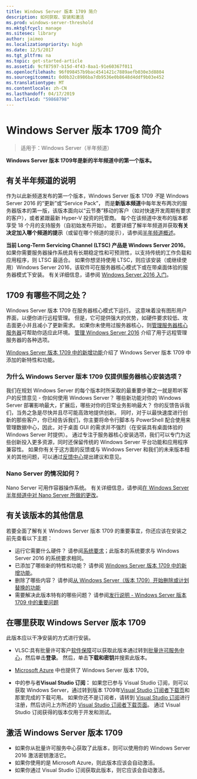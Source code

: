 ```yaml
---
title: Windows Server 版本 1709 简介
description: 如何获取、安装和激活
ms.prod: windows-server-threshold
ms.mktglfcycl: manage
ms.sitesec: library
author: jaimeo
ms.localizationpriority: high
ms.date: 12/5/2017
ms.tgt_pltfrm: na
ms.topic: get-started-article
ms.assetid: 9cf87597-b15d-4f43-8aa1-91e60367f011
ms.openlocfilehash: 96f098457b9bac4541421c7889aefb030e3d8804
ms.sourcegitcommit: 0d0b32c8986ba7db9536e0b8648d4ddf9b03e452
ms.translationtype: MT
ms.contentlocale: zh-CN
ms.lasthandoff: 04/17/2019
ms.locfileid: "59868798"
---
```

# <a name="introducing-windows-server-version-1709"></a>Windows Server 版本 1709 简介

>适用于：Windows Server（半年频道）

**Windows Server 版本 1709年是新的半年频道中的第一个版本。** 

## <a name="what-the-semi-annual-channel-is--and-isnt"></a>有关半年频道的说明
作为以此新频道发布的第一个版本，Windows Server 版本 1709 *不*是 Windows Server 2016 的“更新”或“Service Pack”， 而是**新版本频道**中每年发布两次的服务器版本的第一版，该版本面向以“云节奏”移动的客户（如对快速开发周期有要求的客户），或者紧跟最新 Hyper-V 投资的托管商。 每个在该频道中发布的版本都享受 18 个月的支持服务（自初始发布开始）。 若要详细了解半年频道并获取**有关决定加入哪个频道的提示**（或留在哪个频道的提示），请参阅[半年频道概述](semi-annual-channel-overview.md)。


**当前 Long-Term Servicing Channel (LTSC) 产品是 Windows Server 2016**。 如果你需要服务器操作系统具有长期稳定性和可预测性，以支持传统的工作负载和应用程序，则 LTSC 最适合。 如果你想坚持使用 LTSC，则应该安装（或继续使用）Windows Server 2016，该软件可在服务器核心模式下或在带桌面体验的服务器模式下安装。 有关详细信息，请参阅 [Windows Server 2016 入门](https://docs.microsoft.com/windows-server/get-started/server-basics)。


## <a name="whats-different-about-1709"></a>1709 有哪些不同之处？

Windows Server 版本 1709 在服务器核心模式下运行。 这意味着没有图形用户界面，以便你进行远程管理。 但是，它可提供强大的优势，如硬件要求较低、攻击面更小并且减小了更新需求。 如果你未使用过服务器核心，则[管理服务器核心服务器](../administration/server-core/server-core-manage.md)可帮助你适应此环境。 [管理 Windows Server 2016](../administration/manage-windows-server.md) 介绍了用于远程管理服务器的各种选项。

[Windows Server 版本 1709 中的新增功能](whats-new-in-windows-server-1709.md)介绍了 Windows Server 版本 1709 中添加的新特性和功能。

### <a name="why-does-windows-server-version-1709-offer-only-the-server-core-installation-option"></a>为什么 Windows Server 版本 1709 仅提供服务器核心安装选项？
我们在规划 Windows Server 的每个版本时所采取的最重要步骤之一就是聆听客户的反馈意见 - 你如何使用 Windows Server？ 哪些新功能对你的 Windows Server 部署影响最大，扩展后，哪些对你的日常业务影响最大？ 你的反馈告诉我们，当务之急是尽快并且尽可能高效地提供创新。 同时，对于以最快速度进行创新的那些客户，你已经告诉我们，你主要将命令行脚本与 PowerShell 配合使用来管理数据中心，因此，对于桌面 GUI 的需求并不强烈（在安装具有桌面体验的 Windows Server 时提供）。 通过专注于服务器核心安装选项，我们可以专门为这些创新投入更多资源，同时还保留传统的 Windows Server 平台功能和应用程序兼容性。 如果你有关于这方面的反馈或与 Windows Server 和我们的未来版本相关的其他问题，可以通过[反馈中心](https://support.microsoft.com/help/4021566/windows-10-send-feedback-to-microsoft-with-feedback-hub-app)提出建议和意见。


### <a name="what-about-nano-server"></a>Nano Server 的情况如何？
Nano Server 可用作容器操作系统。 有关详细信息，请参阅[在 Windows Server 半年频道中对 Nano Server 所做的更改](nano-in-semi-annual-channel.md)。

## <a name="additional-information-about-this-release"></a>有关该版本的其他信息
若要全面了解有关 Windows Server 版本 1709 的重要事宜，你还应该在安装之前先查看以下主题：

- 运行它需要什么硬件？ 请参阅[系统要求](system-requirements.md)；此版本的系统要求与 Windows Server 2016 的系统要求相同。
- 已添加了哪些新的特性和功能？ 请参阅 [Windows Server 版本 1709 中的新增功能](whats-new-in-windows-server-1709.md)。
- 删除了哪些内容？ 请参阅[从 Windows Server（版本 1709）开始删除或计划替换的功能](Removed-Features-1709.md)
- 需要解决此版本特有的哪些问题？ 请参阅[发行说明 - Windows Server 版本 1709 中的重要问题](server-1709-relnotes.md)


## <a name="where-to-obtain-windows-server-version-1709"></a>在哪里获取 Windows Server 版本 1709

此版本应以干净安装的方式进行安装。

- VLSC:具有批量许可客户[软件保障](https://www.microsoft.com/en-us/licensing/licensing-programs/software-assurance-default.aspx)可以获取此版本通过转到[批量许可服务中心](https://www.microsoft.com/Licensing/servicecenter/default.aspx)，然后单击**登录**。 然后，单击**下载和密钥**并搜索此版本。 

- [Microsoft Azure](https://azuremarketplace.microsoft.com/en-us/marketplace/apps/Microsoft.WindowsServer?tab=Overview) 中也提供了 Windows Server 版本 1709。

- 中的参与者**Visual Studio 订阅：** 如果您已参与 Visual Studio 订阅，则可以获取 Windows Server，通过转到版本 1709年[Visual Studio 订阅者下载页](https://my.visualstudio.com/downloads?pid=2347)和那里完成的下载可用。 如果你还不是订阅者，请转到 [Visual Studio 订阅](https://www.visualstudio.com/subscriptions/)进行注册，然后访问上方所述的 [Visual Studio 订阅者下载页面](https://my.visualstudio.com/downloads?pid=2347)。 通过 Visual Studio 订阅获得的版本仅用于开发和测试。




## <a name="activating-windows-server-version-1709"></a>激活 Windows Server 版本 1709

- 如果你从批量许可服务中心获取了此版本，则可以使用你的 Windows Server 2016 激活密钥激活它。
- 如果你使用的是 Microsoft Azure，则此版本应该会自动激活。
- 如果你通过 Visual Studio 订阅获取此版本，则它应该会自动激活。